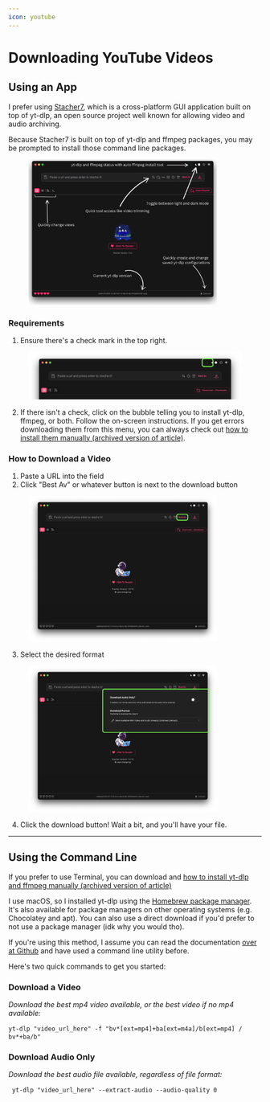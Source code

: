 ```yaml
---
icon: youtube
---
```


# Downloading YouTube Videos

## Using an App&#x20;

I prefer using [Stacher7](https://s7.stacher.io/), which is a cross-platform GUI application built on top of yt-dlp, an open source project well known for allowing video and audio archiving.

Because Stacher7 is built on top of yt-dlp and ffmpeg packages, you may be prompted to install those command line packages.&#x20;

<figure><img src="../../.gitbook/assets/image (9).png" alt="" width="375"><figcaption></figcaption></figure>

### Requirements

1. Ensure there's a check mark in the top right.

<figure><img src="../../.gitbook/assets/image (13).png" alt="" width="563"><figcaption></figcaption></figure>

2. If there isn't a check, click on the bubble telling you to install yt-dlp, ffmpeg, or both. Follow the on-screen instructions. If you get errors downloading them from this menu, you can always check out [how to install them manually (archived version of article)](https://web.archive.org/web/20250304135513/https://www.spacebar.news/how-to-install-yt-dlp/#expand).

### How to Download a Video

1. Paste a URL into the field
2. Click "Best Av" or whatever button is next to the download button

<figure><img src="../../.gitbook/assets/image (10).png" alt="" width="375"><figcaption></figcaption></figure>

3. Select the desired format

<figure><img src="../../.gitbook/assets/image (11).png" alt="" width="375"><figcaption></figcaption></figure>

4. Click the download button! Wait a bit, and you'll have your file.

***



## Using the Command Line

If you prefer to use Terminal, you can download and [how to install yt-dlp and ffmpeg manually (archived version of article)](https://web.archive.org/web/20250304135513/https://www.spacebar.news/how-to-install-yt-dlp/#expand)

I use macOS, so I installed yt-dlp using the [Homebrew package manager](https://formulae.brew.sh/formula/yt-dlp#default). It's also available for  package managers on other operating systems (e.g. Chocolatey and apt). You can also use a direct download if you'd prefer to not use a package manager (idk why you would tho).

If you're using this method, I assume you can read the documentation [over at Github](https://github.com/yt-dlp/yt-dlp/) and have used a command line utility before.

Here's two quick commands to get you started:

### Download a Video

_Download the best mp4 video available, or the best video if no mp4 available:_

```
yt-dlp "video_url_here" -f "bv*[ext=mp4]+ba[ext=m4a]/b[ext=mp4] / bv*+ba/b"
```

### Download Audio Only

_Download the best audio file available, regardless of file format:_

```
 yt-dlp "video_url_here" --extract-audio --audio-quality 0
```







